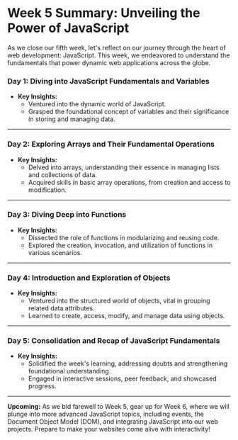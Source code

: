 # Week 5 Summary: Unveiling the Power of JavaScript

As we close our fifth week, let's reflect on our journey through the heart of web development: JavaScript. This week, we endeavored to understand the fundamentals that power dynamic web applications across the globe.

### Day 1: **Diving into JavaScript Fundamentals and Variables**

- **Key Insights:**
  - Ventured into the dynamic world of JavaScript.
  - Grasped the foundational concept of variables and their significance in storing and managing data.

---

### Day 2: **Exploring Arrays and Their Fundamental Operations**

- **Key Insights:**
  - Delved into arrays, understanding their essence in managing lists and collections of data.
  - Acquired skills in basic array operations, from creation and access to modification.

---

### Day 3: **Diving Deep into Functions**

- **Key Insights:**
  - Dissected the role of functions in modularizing and reusing code.
  - Explored the creation, invocation, and utilization of functions in various scenarios.

---

### Day 4: **Introduction and Exploration of Objects**

- **Key Insights:**
  - Ventured into the structured world of objects, vital in grouping related data attributes.
  - Learned to create, access, modify, and manage data using objects.

---

### Day 5: **Consolidation and Recap of JavaScript Fundamentals**

- **Key Insights:**
  - Solidified the week's learning, addressing doubts and strengthening foundational understanding.
  - Engaged in interactive sessions, peer feedback, and showcased progress.

---

**Upcoming:** As we bid farewell to Week 5, gear up for Week 6, where we will plunge into more advanced JavaScript topics, including events, the Document Object Model (DOM), and integrating JavaScript into our web projects. Prepare to make your websites come alive with interactivity!
